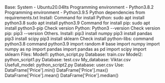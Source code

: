 Base:
System - Ubuntu20.04lts
Programming environment - Python3.8.2
Programming environment - Python3.9.5
Python dependencies from requirements.txt
Install:
Command for install Python:
sudo apt install python3.8
sudo apt install python3.9
Command for install pip:
sudo apt install python3-pip
Check version Python:
Python3 --version
Check version pip:
pip3 --version
Others.
Install:
pip3 install numpy
pip3 install pandas
pip3 install scipy
pip3 install sklearn
Check install python-libs:
command python3.8
command python3.9
import random # base
import numpy
import numpy as np
import pandas
import pandas as pd
import scipy
import sklearn
Files:
Model1:
python_script.py
Database:
train.csv
Model2:
python_script1.py
Database:
test.csv
My_database:
Viktar.csv
Usefull_model:
python_script2.py
Database:
user.csv
Use:
DataFrame['Price'].min()
DataFrame['Price'].max()
DataFrame['Price'].mean()
DataFrame['Price'].median()
